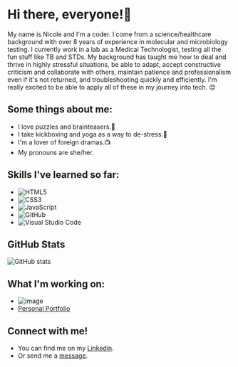 # Hi there, everyone!👋

My name is Nicole and I'm a coder. I come from a science/healthcare background with over 8 years of experience in molecular and microbiology testing. I currently work in a lab as a Medical Technologist, testing all the fun stuff like TB and STDs. My background has taught me how to deal and thrive in highly stressful situations, be able to adapt, accept constructive criticism and collaborate with others, maintain patience and professionalism even if it's not returned, and troubleshooting quickly and efficiently. I'm really excited to be able to apply all of these in my journey into tech. 😊

## Some things about me: 
- I love puzzles and brainteasers.🧩
- I take kickboxing and yoga as a way to de-stress.🥊
- I'm a lover of foreign dramas.📺
- My pronouns are she/her.

## Skills I've learned so far:
- ![HTML5](https://img.shields.io/badge/html5-%23E34F26.svg?style=for-the-badge&logo=html5&logoColor=white)
- ![CSS3](https://img.shields.io/badge/css3-%231572B6.svg?style=for-the-badge&logo=css3&logoColor=white)
- ![JavaScript](https://img.shields.io/badge/javascript-%23323330.svg?style=for-the-badge&logo=javascript&logoColor=%23F7DF1E)
- ![GitHub](https://img.shields.io/badge/github-%23121011.svg?style=for-the-badge&logo=github&logoColor=white)
- ![Visual Studio Code](https://img.shields.io/badge/VisualStudioCode-0078d7.svg?style=for-the-badge&logo=visual-studio-code&logoColor=white)

## GitHub Stats
![GitHub stats](https://github-readme-stats.vercel.app/api?username=npcodes1&show_icons=true&count_private=true&title_color=f97316&text_color=000000&icon_color=f97316&bg_color=ffffff&show_icons=true)

## What I'm working on:
 - ![image](https://d92mrp7hetgfk.cloudfront.net/images/sites/misc/codesquad/original.gif?1582933071)
 - [Personal Portfolio](https://nicolepayne.dev/)

## Connect with me!
 - You can find me on my [Linkedin](https://www.linkedin.com/in/nicole-payne-60615343/).
 - Or send me a [message](mailto:nicolepaynedev@gmail.com).

<!--
**Npcodes1/Npcodes1** is a ✨ _special_ ✨ repository because its `README.md` (this file) appears on your GitHub profile.

-->
